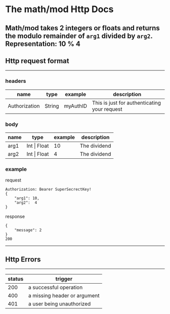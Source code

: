 # The math/mod Http Docs

Math/mod takes 2 integers or floats and returns the modulo remainder of `arg1` divided by `arg2`.
Representation: 10 % 4
---------

## Http request format

----

### headers

| name          | type   | example  | description                                  |
|---------------|--------|----------|----------------------------------------------|
| Authorization | String | myAuthID | This is just for authenticating your request |

### body

| name | type         | example | description   |
|------|--------------|---------|---------------|
| arg1 | Int \| Float | 10      | The  dividend |
| arg2 | Int \| Float | 4       | The dividend  |

### example

request

```
Authorization: Bearer SuperSecrectKey!
{
    "arg1": 10,
    "arg2":  4
}
```

response

```
{
    "message": 2
}
200
```

---

## Http Errors

---

| status | trigger                      |
|--------|------------------------------|
| 200    | a successful operation       |
| 400    | a missing header or argument |
| 401    | a user being unauthorized    |